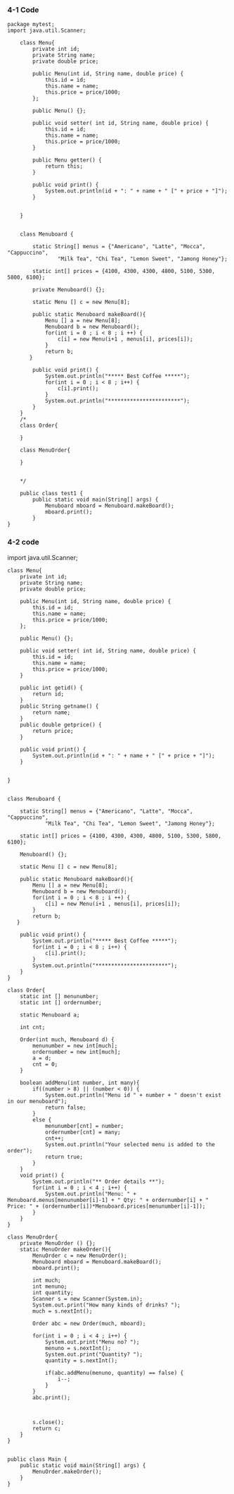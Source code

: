 
### 4-1 Code
```
package mytest;
import java.util.Scanner;

	class Menu{
		private int id;
		private String name;
		private double price;
		
		public Menu(int id, String name, double price) {
			this.id = id;
			this.name = name;
			this.price = price/1000;
		};
		
		public Menu() {};
		
		public void setter( int id, String name, double price) {
			this.id = id;
			this.name = name;
			this.price = price/1000;
		}
		
		public Menu getter() {
			return this;
		}
		
		public void print() {
			System.out.println(id + ": " + name + " [" + price + "]");
		}
		
		
	}
	
	
	class Menuboard {
		
		static String[] menus = {"Americano", "Latte", "Mocca", "Cappuccino",
	            "Milk Tea", "Chi Tea", "Lemon Sweet", "Jamong Honey"};

	    static int[] prices = {4100, 4300, 4300, 4800, 5100, 5300, 5800, 6100};
	    
	    private Menuboard() {};
	    
	    static Menu [] c = new Menu[8];
	    
	    public static Menuboard makeBoard(){
	    	Menu [] a = new Menu[8];
	    	Menuboard b = new Menuboard();
	    	for(int i = 0 ; i < 8 ; i ++) {
	    		c[i] = new Menu(i+1 , menus[i], prices[i]);
	    	}
			return b;
	   }
	
	    public void print() {
	    	System.out.println("***** Best Coffee *****");
	    	for(int i = 0 ; i < 8 ; i++) {
		    	c[i].print();
	    	}
	    	System.out.println("***********************");
	    }
	}
	/*
	class Order{
		
	}
	
	class MenuOrder{
		
	}
	
	
	*/
	
	public class test1 {
		public static void main(String[] args) {
	        Menuboard mboard = Menuboard.makeBoard();
	        mboard.print();
	    }
}

```



### 4-2 code

import java.util.Scanner;

	class Menu{
		private int id;
		private String name;
		private double price;
		
		public Menu(int id, String name, double price) {
			this.id = id;
			this.name = name;
			this.price = price/1000;
		};
		
		public Menu() {};
		
		public void setter( int id, String name, double price) {
			this.id = id;
			this.name = name;
			this.price = price/1000;
		}
		
		public int getid() {
			return id; 
		}
		public String getname() {
			return name;
		}
		public double getprice() {
			return price;
		}
		
		public void print() {
			System.out.println(id + ": " + name + " [" + price + "]");
		}
		
		
	}
	
	
	class Menuboard {
		
		static String[] menus = {"Americano", "Latte", "Mocca", "Cappuccino",
	            "Milk Tea", "Chi Tea", "Lemon Sweet", "Jamong Honey"};

	    static int[] prices = {4100, 4300, 4300, 4800, 5100, 5300, 5800, 6100};
	    
	    Menuboard() {};
	    
	    static Menu [] c = new Menu[8];
	    
	    public static Menuboard makeBoard(){
	    	Menu [] a = new Menu[8];
	    	Menuboard b = new Menuboard();
	    	for(int i = 0 ; i < 8 ; i ++) {
	    		c[i] = new Menu(i+1 , menus[i], prices[i]);
	    	}
			return b;
	   }
	
	    public void print() {
	    	System.out.println("***** Best Coffee *****");
	    	for(int i = 0 ; i < 8 ; i++) {
		    	c[i].print();
	    	}
	    	System.out.println("***********************");
	    }
	}
	
	class Order{
		static int [] menunumber;
		static int [] ordernumber;
		
		static Menuboard a;
		
		int cnt;
		
		Order(int much, Menuboard d) {
			menunumber = new int[much];
			ordernumber = new int[much];
			a = d;
			cnt = 0;
		}
		
		boolean addMenu(int number, int many){
			if((number > 8) || (number < 0)) {
				System.out.println("Menu id " + number + " doesn't exist in our menuboard");
				return false;
			}
			else {
				menunumber[cnt] = number;
				ordernumber[cnt] = many;
				cnt++;
				System.out.println("Your selected menu is added to the order");
				return true;
			}
		}
		void print() {
			System.out.println("** Order details **");
			for(int i = 0 ; i < 4 ; i++) {
				System.out.println("Menu: " + Menuboard.menus[menunumber[i]-1] + " Qty: " + ordernumber[i] + " Price: " + (ordernumber[i])*Menuboard.prices[menunumber[i]-1]);
			}
		}
	}
	
	class MenuOrder{
		private MenuOrder () {};
		static MenuOrder makeOrder(){
			MenuOrder c = new MenuOrder();
			Menuboard mboard = Menuboard.makeBoard();
	        mboard.print();
	        
	        int much;
	        int menuno;
	        int quantity;
	        Scanner s = new Scanner(System.in);
	        System.out.print("How many kinds of drinks? ");
	        much = s.nextInt();

	        Order abc = new Order(much, mboard);
	        
	        for(int i = 0 ; i < 4 ; i++) {
	        	System.out.print("Menu no? ");
	        	menuno = s.nextInt();
	        	System.out.print("Quantity? ");
	        	quantity = s.nextInt();
	        	
	        	if(abc.addMenu(menuno, quantity) == false) {
	        		i--;
	        	}
	        }
	        abc.print();
	        
	        
	        
	        s.close();
	        return c;
		}
	}
	
	
	public class Main {
	    public static void main(String[] args) {
	        MenuOrder.makeOrder();
	    }
	}

